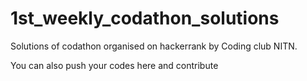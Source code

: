# 1st_weekly_codathon_solutions

Solutions of codathon organised on hackerrank by Coding club NITN.

You can also push your codes here and contribute

